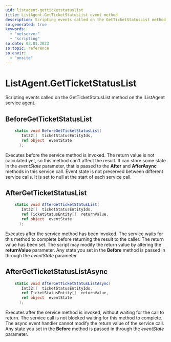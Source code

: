 ```yaml
---
uid: listagent-getticketstatuslist
title: ListAgent.GetTicketStatusList event method
description: Scripting events called on the GetTicketStatusList method on the ListAgent service agent.
so.generated: true
keywords:
  - "netserver"
  - "scripting"
so.date: 03.01.2023
so.topic: reference
so.envir:
  - "onsite"
---
```

# ListAgent.GetTicketStatusList

Scripting events called on the <see cref='M:SuperOffice.CRM.Services.IListAgent.GetTicketStatusList'>GetTicketStatusList</see> method on the <see cref='IListAgent'>IListAgent</see>  service agent.

## BeforeGetTicketStatusList
```cs
    static void BeforeGetTicketStatusList(
       Int32[]  ticketStatusEntityIds,
       ref object  eventState
      );
```
Executes before the service method is invoked.
The return value is not calculated yet, so this method can't affect the result.
It can store some state in the *eventState* parameter, that is passed to the **After** and **AfterAsync** methods in this service call.
Event state is not preserved between different service calls. It is set to null at the start of each service call.
## AfterGetTicketStatusList
```cs
    static void AfterGetTicketStatusList(
       Int32[]  ticketStatusEntityIds,
       ref TicketStatusEntity[]  returnValue,
       ref object  eventState
      );
```
Executes after the service method has been invoked. The service waits for this method to complete before returning the result to the caller.
The return value has been set. The script may modify the return value by altering the **returnValue** parameter.
Any state you set in the **Before** method is passed in through the *eventState* parameter.
## AfterGetTicketStatusListAsync
```cs
    static void AfterGetTicketStatusListAsync(
       Int32[]  ticketStatusEntityIds,
       ref TicketStatusEntity[]  returnValue,
       ref object  eventState
      );
```
Executes after the service method is invoked, without waiting for the call to return.
The service call is not blocked waiting for this method to complete.
The async event handler cannot modify the return value of the service call.
Any state you set in the **Before** method is passed in through the *eventState* parameter.

